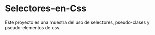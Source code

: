 # Selectores-en-Css
Este proyecto es una muestra del uso de selectores, pseudo-clases y pseudo-elementos de css.
